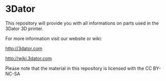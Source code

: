 3Dator
======

This repository will provide you with all informations on parts used in the 3Dator 3D printer.

For more information visit our website or wiki:

http://3dator.com

http://wiki.3dator.com


Please note that the material in this repository is licensed with the CC BY-NC-SA
